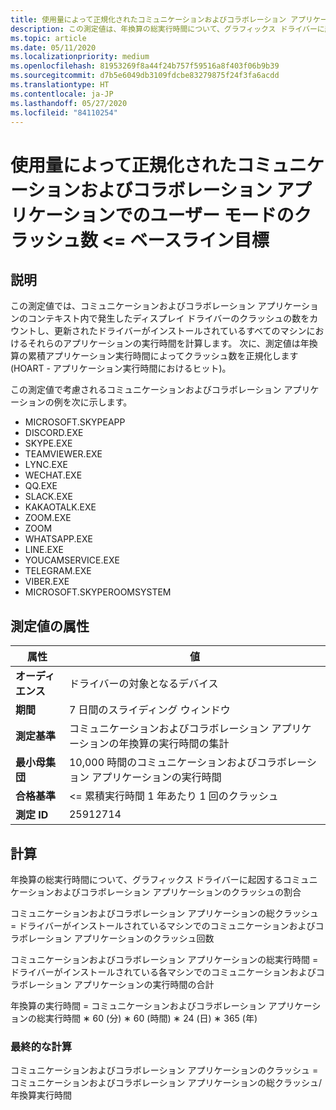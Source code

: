 ```yaml
---
title: 使用量によって正規化されたコミュニケーションおよびコラボレーション アプリケーションでのユーザー モードのクラッシュ数 <= ベースライン目標
description: この測定値は、年換算の総実行時間について、グラフィックス ドライバーに起因するコミュニケーションおよびコラボレーション アプリケーションのクラッシュの割合として、7 日間のスライディング ウィンドウからのテレメトリを集計したものです。
ms.topic: article
ms.date: 05/11/2020
ms.localizationpriority: medium
ms.openlocfilehash: 81953269f8a44f24b757f59516a8f403f06b9b39
ms.sourcegitcommit: d7b5e6049db3109fdcbe83279875f24f3fa6acdd
ms.translationtype: HT
ms.contentlocale: ja-JP
ms.lasthandoff: 05/27/2020
ms.locfileid: "84110254"
---
```

# <a name="number-of-user-mode-crashes-in-communication-and-collaboration-applications-normalized-by-usage--baseline-goal"></a>使用量によって正規化されたコミュニケーションおよびコラボレーション アプリケーションでのユーザー モードのクラッシュ数 <= ベースライン目標

## <a name="description"></a>説明

この測定値では、コミュニケーションおよびコラボレーション アプリケーションのコンテキスト内で発生したディスプレイ ドライバーのクラッシュの数をカウントし、更新されたドライバーがインストールされているすべてのマシンにおけるそれらのアプリケーションの実行時間を計算します。 次に、測定値は年換算の累積アプリケーション実行時間によってクラッシュ数を正規化します (HOART - アプリケーション実行時間におけるヒット)。

この測定値で考慮されるコミュニケーションおよびコラボレーション アプリケーションの例を次に示します。

* MICROSOFT.SKYPEAPP
* DISCORD.EXE
* SKYPE.EXE
* TEAMVIEWER.EXE
* LYNC.EXE
* WECHAT.EXE
* QQ.EXE
* SLACK.EXE
* KAKAOTALK.EXE
* ZOOM.EXE
* ZOOM
* WHATSAPP.EXE
* LINE.EXE
* YOUCAMSERVICE.EXE
* TELEGRAM.EXE
* VIBER.EXE
* MICROSOFT.SKYPEROOMSYSTEM

## <a name="measure-attributes"></a>測定値の属性

|属性|値|
|----|----|
|**オーディエンス**|ドライバーの対象となるデバイス|
|**期間**|7 日間のスライディング ウィンドウ|
|**測定基準**|コミュニケーションおよびコラボレーション アプリケーションの年換算の実行時間の集計|
|**最小母集団**|10,000 時間のコミュニケーションおよびコラボレーション アプリケーションの実行時間|
|**合格基準**|<= 累積実行時間 1 年あたり 1 回のクラッシュ|
|**測定 ID**|25912714|

## <a name="calculation"></a>計算

年換算の総実行時間について、グラフィックス ドライバーに起因するコミュニケーションおよびコラボレーション アプリケーションのクラッシュの割合

コミュニケーションおよびコラボレーション アプリケーションの総クラッシュ = ドライバーがインストールされているマシンでのコミュニケーションおよびコラボレーション アプリケーションのクラッシュ回数

コミュニケーションおよびコラボレーション アプリケーションの総実行時間 = ドライバーがインストールされている各マシンでのコミュニケーションおよびコラボレーション アプリケーションの実行時間の合計

年換算の実行時間 = コミュニケーションおよびコラボレーション アプリケーションの総実行時間 ∗ 60 (分) ∗ 60 (時間) ∗ 24 (日) ∗ 365 (年)

### <a name="final-calculation"></a>最終的な計算

コミュニケーションおよびコラボレーション アプリケーションのクラッシュ = コミュニケーションおよびコラボレーション アプリケーションの総クラッシュ/年換算実行時間
